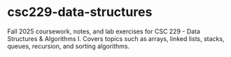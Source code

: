 # csc229-data-structures
Fall 2025 coursework, notes, and lab exercises for CSC 229 - Data Structures &amp; Algorithms I. Covers topics such as arrays, linked lists, stacks, queues, recursion, and sorting algorithms.
